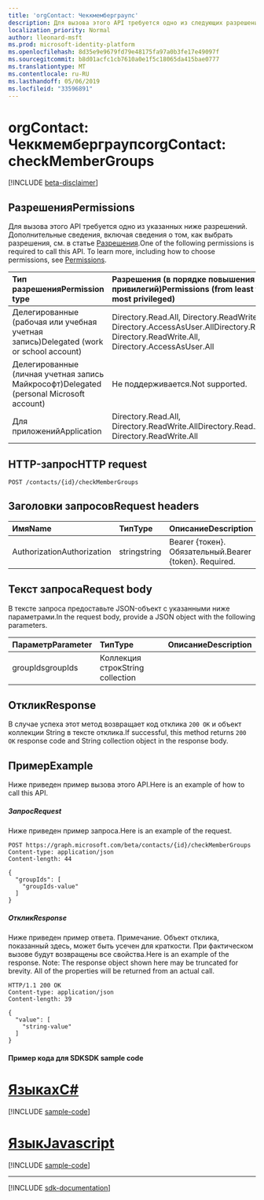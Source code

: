 ```yaml
---
title: 'orgContact: Чеккмемберграупс'
description: Для вызова этого API требуется одно из следующих разрешений. Дополнительные сведения, включая сведения о том, как выбрать разрешения, см. в статье Разрешения.
localization_priority: Normal
author: lleonard-msft
ms.prod: microsoft-identity-platform
ms.openlocfilehash: 8d35e9e9679fd79e48175fa97a0b3fe17e49097f
ms.sourcegitcommit: b8d01acfc1cb7610a0e1f5c18065da415bae0777
ms.translationtype: MT
ms.contentlocale: ru-RU
ms.lasthandoff: 05/06/2019
ms.locfileid: "33596891"
---
```

# <a name="orgcontact-checkmembergroups"></a><span data-ttu-id="34f92-104">orgContact: Чеккмемберграупс</span><span class="sxs-lookup"><span data-stu-id="34f92-104">orgContact: checkMemberGroups</span></span>

[!INCLUDE [beta-disclaimer](../../includes/beta-disclaimer.md)]

## <a name="permissions"></a><span data-ttu-id="34f92-105">Разрешения</span><span class="sxs-lookup"><span data-stu-id="34f92-105">Permissions</span></span>
<span data-ttu-id="34f92-p102">Для вызова этого API требуется одно из указанных ниже разрешений. Дополнительные сведения, включая сведения о том, как выбрать разрешения, см. в статье [Разрешения](/graph/permissions-reference).</span><span class="sxs-lookup"><span data-stu-id="34f92-p102">One of the following permissions is required to call this API. To learn more, including how to choose permissions, see [Permissions](/graph/permissions-reference).</span></span>

|<span data-ttu-id="34f92-108">Тип разрешения</span><span class="sxs-lookup"><span data-stu-id="34f92-108">Permission type</span></span>      | <span data-ttu-id="34f92-109">Разрешения (в порядке повышения привилегий)</span><span class="sxs-lookup"><span data-stu-id="34f92-109">Permissions (from least to most privileged)</span></span>              |
|:--------------------|:---------------------------------------------------------|
|<span data-ttu-id="34f92-110">Делегированные (рабочая или учебная учетная запись)</span><span class="sxs-lookup"><span data-stu-id="34f92-110">Delegated (work or school account)</span></span> | <span data-ttu-id="34f92-111">Directory.Read.All, Directory.ReadWrite.All, Directory.AccessAsUser.All</span><span class="sxs-lookup"><span data-stu-id="34f92-111">Directory.Read.All, Directory.ReadWrite.All, Directory.AccessAsUser.All</span></span>    |
|<span data-ttu-id="34f92-112">Делегированные (личная учетная запись Майкрософт)</span><span class="sxs-lookup"><span data-stu-id="34f92-112">Delegated (personal Microsoft account)</span></span> | <span data-ttu-id="34f92-113">Не поддерживается.</span><span class="sxs-lookup"><span data-stu-id="34f92-113">Not supported.</span></span>    |
|<span data-ttu-id="34f92-114">Для приложений</span><span class="sxs-lookup"><span data-stu-id="34f92-114">Application</span></span> | <span data-ttu-id="34f92-115">Directory.Read.All, Directory.ReadWrite.All</span><span class="sxs-lookup"><span data-stu-id="34f92-115">Directory.Read.All, Directory.ReadWrite.All</span></span> |

## <a name="http-request"></a><span data-ttu-id="34f92-116">HTTP-запрос</span><span class="sxs-lookup"><span data-stu-id="34f92-116">HTTP request</span></span>
<!-- { "blockType": "ignored" } -->
```http
POST /contacts/{id}/checkMemberGroups

```
## <a name="request-headers"></a><span data-ttu-id="34f92-117">Заголовки запросов</span><span class="sxs-lookup"><span data-stu-id="34f92-117">Request headers</span></span>
| <span data-ttu-id="34f92-118">Имя</span><span class="sxs-lookup"><span data-stu-id="34f92-118">Name</span></span>       | <span data-ttu-id="34f92-119">Тип</span><span class="sxs-lookup"><span data-stu-id="34f92-119">Type</span></span> | <span data-ttu-id="34f92-120">Описание</span><span class="sxs-lookup"><span data-stu-id="34f92-120">Description</span></span>|
|:---------------|:--------|:----------|
| <span data-ttu-id="34f92-121">Authorization</span><span class="sxs-lookup"><span data-stu-id="34f92-121">Authorization</span></span>  | <span data-ttu-id="34f92-122">string</span><span class="sxs-lookup"><span data-stu-id="34f92-122">string</span></span>  | <span data-ttu-id="34f92-p103">Bearer {токен}. Обязательный.</span><span class="sxs-lookup"><span data-stu-id="34f92-p103">Bearer {token}. Required.</span></span> |

## <a name="request-body"></a><span data-ttu-id="34f92-125">Текст запроса</span><span class="sxs-lookup"><span data-stu-id="34f92-125">Request body</span></span>
<span data-ttu-id="34f92-126">В тексте запроса предоставьте JSON-объект с указанными ниже параметрами.</span><span class="sxs-lookup"><span data-stu-id="34f92-126">In the request body, provide a JSON object with the following parameters.</span></span>

| <span data-ttu-id="34f92-127">Параметр</span><span class="sxs-lookup"><span data-stu-id="34f92-127">Parameter</span></span>    | <span data-ttu-id="34f92-128">Тип</span><span class="sxs-lookup"><span data-stu-id="34f92-128">Type</span></span>   |<span data-ttu-id="34f92-129">Описание</span><span class="sxs-lookup"><span data-stu-id="34f92-129">Description</span></span>|
|:---------------|:--------|:----------|
|<span data-ttu-id="34f92-130">groupIds</span><span class="sxs-lookup"><span data-stu-id="34f92-130">groupIds</span></span>|<span data-ttu-id="34f92-131">Коллекция строк</span><span class="sxs-lookup"><span data-stu-id="34f92-131">String collection</span></span> ||

## <a name="response"></a><span data-ttu-id="34f92-132">Отклик</span><span class="sxs-lookup"><span data-stu-id="34f92-132">Response</span></span>

<span data-ttu-id="34f92-133">В случае успеха этот метод возвращает код отклика `200 OK` и объект коллекции String в тексте отклика.</span><span class="sxs-lookup"><span data-stu-id="34f92-133">If successful, this method returns `200 OK` response code and String collection object in the response body.</span></span>

## <a name="example"></a><span data-ttu-id="34f92-134">Пример</span><span class="sxs-lookup"><span data-stu-id="34f92-134">Example</span></span>
<span data-ttu-id="34f92-135">Ниже приведен пример вызова этого API.</span><span class="sxs-lookup"><span data-stu-id="34f92-135">Here is an example of how to call this API.</span></span>
##### <a name="request"></a><span data-ttu-id="34f92-136">Запрос</span><span class="sxs-lookup"><span data-stu-id="34f92-136">Request</span></span>
<span data-ttu-id="34f92-137">Ниже приведен пример запроса.</span><span class="sxs-lookup"><span data-stu-id="34f92-137">Here is an example of the request.</span></span>
<!-- {
  "blockType": "request",
  "name": "orgcontact_checkmembergroups"
}-->
```http
POST https://graph.microsoft.com/beta/contacts/{id}/checkMemberGroups
Content-type: application/json
Content-length: 44

{
  "groupIds": [
    "groupIds-value"
  ]
}
```

##### <a name="response"></a><span data-ttu-id="34f92-138">Отклик</span><span class="sxs-lookup"><span data-stu-id="34f92-138">Response</span></span>
<span data-ttu-id="34f92-p104">Ниже приведен пример ответа. Примечание. Объект отклика, показанный здесь, может быть усечен для краткости. При фактическом вызове будут возвращены все свойства.</span><span class="sxs-lookup"><span data-stu-id="34f92-p104">Here is an example of the response. Note: The response object shown here may be truncated for brevity. All of the properties will be returned from an actual call.</span></span>
<!-- {
  "blockType": "response",
  "truncated": true,
  "@odata.type": "string",
  "isCollection": true
} -->
```http
HTTP/1.1 200 OK
Content-type: application/json
Content-length: 39

{
  "value": [
    "string-value"
  ]
}
```
#### <a name="sdk-sample-code"></a><span data-ttu-id="34f92-142">Пример кода для SDK</span><span class="sxs-lookup"><span data-stu-id="34f92-142">SDK sample code</span></span>
# <a name="ctabcs"></a>[<span data-ttu-id="34f92-143">Языках</span><span class="sxs-lookup"><span data-stu-id="34f92-143">C#</span></span>](#tab/cs)
[!INCLUDE [sample-code](../includes/orgcontact_checkmembergroups-Cs-snippets.md)]

# <a name="javascripttabjavascript"></a>[<span data-ttu-id="34f92-144">Язык</span><span class="sxs-lookup"><span data-stu-id="34f92-144">Javascript</span></span>](#tab/javascript)
[!INCLUDE [sample-code](../includes/orgcontact_checkmembergroups-Javascript-snippets.md)]

---

[!INCLUDE [sdk-documentation](../includes/snippets_sdk_documentation_link.md)]

<!-- uuid: 8fcb5dbc-d5aa-4681-8e31-b001d5168d79
2015-10-25 14:57:30 UTC -->
<!--
{
  "type": "#page.annotation",
  "description": "orgContact: checkMemberGroups",
  "keywords": "",
  "section": "documentation",
  "tocPath": "",
  "suppressions": [
    "Error: /api-reference/beta/api/orgcontact-checkmembergroups.md:\r\n      BookmarkMissing: '[#tab/cs](C#)'. Did you mean: #c (score: 5)",
    "Error: /api-reference/beta/api/orgcontact-checkmembergroups.md:\r\n      BookmarkMissing: '[#tab/javascript](Javascript)'. Did you mean: #javascript (score: 4)"
  ]
}
-->
